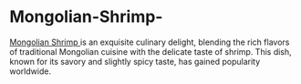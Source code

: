 # Mongolian-Shrimp-
[Mongolian Shrimp ](https://landofflavors.com/mongolian-shrimp/)is an exquisite culinary delight, blending the rich flavors of traditional Mongolian cuisine with the delicate taste of shrimp. This dish, known for its savory and slightly spicy taste, has gained popularity worldwide.
